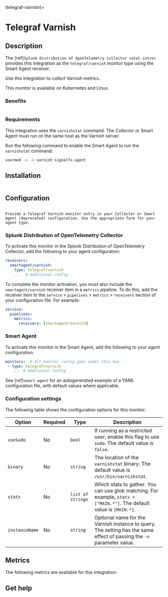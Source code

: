 (telegraf-varnish)=

# Telegraf Varnish
<meta name="description" content="Documentation on the telegraf/varnish monitor">

## Description

The {ref}`Splunk Distribution of OpenTelemetry Collector <otel-intro>` provides this integration as the `telegraf/varnish` monitor type using the Smart Agent receiver. 

Use this integration to collect Varnish metrics.

This monitor is available on Kubernetes and Linux.

### Benefits

```{include} /_includes/benefits.md
```

### Requirements 

This integration uses the `varnishstat` command. The Collector or Smart Agent must run on the same host as the Varnish server.

Run the following command to enable the Smart Agent to run the `varnishstat` command:

```bash
usermod -a -G varnish signalfx-agent
```

##  Installation

```{include} /_includes/collector-installation-linux.md
```

## Configuration

```{include} /_includes/configuration.md
```

```{note}
Provide a Telegraf Varnish monitor entry in your Collector or Smart Agent (deprecated) configuration. Use the appropriate form for your agent type.
```

### Splunk Distribution of OpenTelemetry Collector

To activate this monitor in the Splunk Distribution of OpenTelemetry Collector, add the following to your agent configuration:

```yaml
receivers:
  smartagent/varnish:
    type: telegraf/varnish
    ...  # Additional config
```

To complete the monitor activation, you must also include the `smartagent/varnish` receiver item in a `metrics` pipeline. To do this, add the receiver item to the `service` > `pipelines` > `metrics` > `receivers` section of your configuration file. For example:

```yaml
service:
  pipelines:
    metrics:
      receivers: [smartagent/varnish]
```

### Smart Agent

To activate this monitor in the Smart Agent, add the following to your agent configuration:

```yaml
monitors:  # All monitor config goes under this key
 - type: telegraf/varnish
   ...  # Additional config
```

See {ref}`smart-agent` for an autogenerated example of a YAML configuration file, with default values where applicable.

### Configuration settings

The following table shows the configuration options for this monitor:

| Option| Required | Type | Description |
| --- | --- | --- | --- |
| `useSudo` | No | `bool` | If running as a restricted user, enable this flag to use `sudo`. The default value is `false`. |
| `binary` | No | `string` | The location of the `varnishstat` binary.  The default value is `/usr/bin/varnishstat`. |
| `stats` | No | `list of strings` | Which stats to gather. You can use glob matching. For example, `stats = ["MAIN.*"]`. The default value is `[MAIN.*]`. |
| `instanceName` | No | `string` | Optional name for the Varnish instance to query. The setting has the same effect of passing the `-n` parameter value. |

## Metrics

The following metrics are available for this integration:

<div class="metrics-yaml" url="https://raw.githubusercontent.com/signalfx/signalfx-agent/main/pkg/monitors/telegraf/monitors/varnish/metadata.yaml"></div>

## Get help

```{include} /_includes/troubleshooting.md
```
